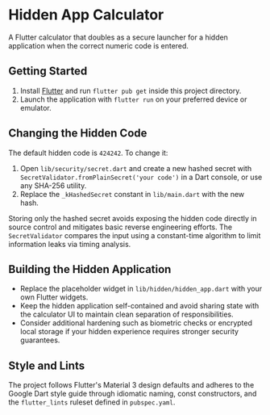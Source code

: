 # Hidden App Calculator

A Flutter calculator that doubles as a secure launcher for a hidden
application when the correct numeric code is entered.

## Getting Started

1. Install [Flutter](https://docs.flutter.dev/get-started/install) and run
   `flutter pub get` inside this project directory.
2. Launch the application with `flutter run` on your preferred device or
   emulator.

## Changing the Hidden Code

The default hidden code is `424242`. To change it:

1. Open `lib/security/secret.dart` and create a new hashed secret with
   `SecretValidator.fromPlainSecret('your code')` in a Dart console, or use
   any SHA-256 utility.
2. Replace the `_kHashedSecret` constant in `lib/main.dart` with the new
   hash.

Storing only the hashed secret avoids exposing the hidden code directly in
source control and mitigates basic reverse engineering efforts. The
`SecretValidator` compares the input using a constant-time algorithm to limit
information leaks via timing analysis.

## Building the Hidden Application

* Replace the placeholder widget in `lib/hidden/hidden_app.dart` with your
  own Flutter widgets.
* Keep the hidden application self-contained and avoid sharing state with the
  calculator UI to maintain clean separation of responsibilities.
* Consider additional hardening such as biometric checks or encrypted local
  storage if your hidden experience requires stronger security guarantees.

## Style and Lints

The project follows Flutter's Material 3 design defaults and adheres to the
Google Dart style guide through idiomatic naming, const constructors, and the
`flutter_lints` ruleset defined in `pubspec.yaml`.
